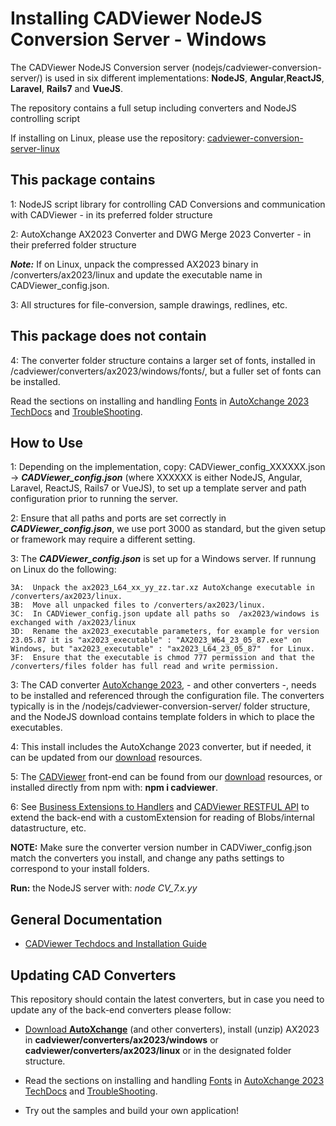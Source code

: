 # Installing CADViewer NodeJS Conversion Server - Windows

The CADViewer NodeJS Conversion server (nodejs/cadviewer-conversion-server/) is used in six different implementations: **NodeJS**, **Angular**,**ReactJS**, **Laravel**, **Rails7** and **VueJS**. 

The repository contains a full setup including converters and NodeJS controlling script

If installing on Linux, please use the repository: [cadviewer-conversion-server-linux](https://github.com/CADViewer/cadviewer-conversion-server-linux)



## This package contains

1: NodeJS script library for controlling CAD Conversions and communication with CADViewer  - in its preferred folder structure

2: AutoXchange AX2023 Converter and DWG Merge 2023 Converter - in their preferred folder structure

***Note:*** If on Linux, unpack the compressed AX2023 binary in /converters/ax2023/linux and update the executable name in CADViewer_config.json.

3: All structures for file-conversion, sample drawings, redlines, etc. 


## This package does not contain

4: The converter folder structure contains a larger set of fonts, installed in /cadviewer/converters/ax2023/windows/fonts/, but a fuller set of fonts can be installed. 

Read the sections on installing and handling [Fonts](https://tailormade.com/ax2020techdocs/installation/fonts/) in [AutoXchange 2023 TechDocs](https://tailormade.com/ax2020techdocs/) and [TroubleShooting](https://tailormade.com/ax2020techdocs/troubleshooting/).



## How to Use

1: Depending on the implementation, copy: CADViewer_config_XXXXXX.json -> ***CADViewer_config.json*** (where XXXXXX is either NodeJS, Angular, Laravel, ReactJS, Rails7 or VueJS), to set up a template server and path configuration prior to running the server. 

2: Ensure that all paths and ports are set correctly in ***CADViewer_config.json***, we use port 3000 as standard, but the given setup or framework may require a different setting. 

3: The ***CADViewer_config.json*** is set up for a Windows server.  If runnung on Linux do the following: 

    3A:  Unpack the ax2023_L64_xx_yy_zz.tar.xz AutoXchange executable in /converters/ax2023/linux.  
    3B:  Move all unpacked files to /converters/ax2023/linux.
    3C:  In CADViewer_config.json update all paths so  /ax2023/windows is exchanged with /ax2023/linux
    3D:  Rename the ax2023_executable parameters, for example for version 23.05.87 it is "ax2023_executable" : "AX2023_W64_23_05_87.exe" on Windows, but "ax2023_executable" : "ax2023_L64_23_05_87"  for Linux.
    3F:  Ensure that the executable is chmod 777 permission and that the /converters/files folder has full read and write permission. 


3: The CAD converter [AutoXchange 2023](https://cadviewer.com/alldownloads/autoxchange), - and other converters -, needs to be installed and referenced through the configuration file. The converters typically is in the /nodejs/cadviewer-conversion-server/ folder structure, and the NodeJS download contains template folders in which to place the executables. 

4: This install includes the AutoXchange 2023 converter, but if needed, it can be updated from our [download](https://cadviewer.com/download) resources.

5: The [CADViewer](https://cadviewer.com/cadviewertechdocs) front-end can be found from our [download](https://cadviewer.com/download) resources, or installed directly from npm with: **npm i cadviewer**.

6: See [Business Extensions to Handlers](https://cadviewer.com/cadviewertechdocs/handlers_business/) and [CADViewer RESTFUL API](https://cadviewer.com/cadviewertechdocs/rest_api/) to extend the back-end with a customExtension for reading of Blobs/internal datastructure, etc. 



**NOTE:** Make sure the converter version number in CADViwer_config.json match the converters you install, and change any paths settings to correspond to your install folders.  

**Run:** the NodeJS server with:  *node CV_7.x.yy*



## General Documentation 

-   [CADViewer Techdocs and Installation Guide](https://cadviewer.com/cadviewertechdocs)



## Updating CAD Converters

This repository should contain the latest converters, but in case you need to update any of the back-end converters please follow: 

* [Download **AutoXchange**](/download/) (and other converters), install (unzip) AX2023 in **cadviewer/converters/ax2023/windows** or **cadviewer/converters/ax2023/linux** or in the designated folder structure.

* Read the sections on installing and handling [Fonts](https://tailormade.com/ax2020techdocs/installation/fonts/) in [AutoXchange 2023 TechDocs](https://tailormade.com/ax2020techdocs/) and [TroubleShooting](https://tailormade.com/ax2020techdocs/troubleshooting/).

* Try out the samples and build your own application!
 
 


